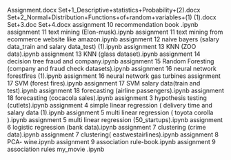 Assignment.docx
Set+1_Descriptive+statistics+Probability+(2).docx
Set+2_Normal+Distribution+Functions+of+random+variables+(1) (1).docx
Set+3.doc
Set+4.docx
assignment 10 recommendation book .ipynb
assignment 11 text mining (Elon-musk).ipynb
assignment 11 text mining from ecommerce website like amazon.ipynb
assignment 12 naive bayers (salary data_train and salary data_test) (1).ipynb
assignment 13 KNN (ZOO data).ipynb
assignment 13 KNN (glass dataset).ipynb
assignment 14 decision tree fraud and company.ipynb
assignment 15 Random Foresting (company and fraud check datasets).ipynb
assignment 16 neural network forestfires (1).ipynb
assignment 16 neural network gas turbines
assignment 17 SVM (forest fires).ipynb
assignment 17 SVM salary data(train and test).ipynb
assignment 18 forecasting (airline passengers).ipynb
assignment 18 forecasting (cocacola sales).ipynb
assignment 3 hypothesis testing (cutlets).ipynb
assignment 4 simple linear regression ( delivery time and salary data (1).ipynb
assignment 5 multi linear regression ( toyota corolla ).ipynb
assignment 5 multi linear regression (50_startups).ipynb
assignment 6 logistic regression (bank data).ipynb
assignment 7 clustering (crime data).ipynb
assignment 7 clustering( eastwestairlines).ipynb
assignment 8 PCA- wine.ipynb
assignment 9 association rule-book.ipynb
assignment 9 association rules my_movie .ipynb
